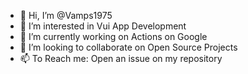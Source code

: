 - 👋 Hi, I’m @Vamps1975
- 👀 I’m interested in Vui App Development
- 🌱 I’m currently working on Actions on Google
- 💞️ I’m looking to collaborate on Open Source Projects
- 📫 To Reach me: Open an issue on my repository


